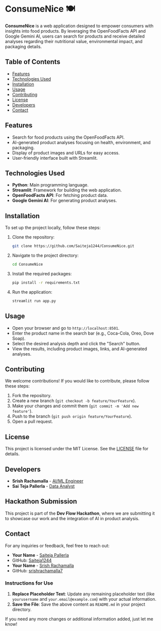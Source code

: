 
# ConsumeNice 🍽️

**ConsumeNice** is a web application designed to empower consumers with insights into food products. By leveraging the OpenFoodFacts API and Google Gemini AI, users can search for products and receive detailed analyses regarding their nutritional value, environmental impact, and packaging details.

## Table of Contents
- [Features](#features)
- [Technologies Used](#technologies-used)
- [Installation](#installation)
- [Usage](#usage)
- [Contributing](#contributing)
- [License](#license)
- [Developers](#developers)
- [Contact](#contact)

## Features
- Search for food products using the OpenFoodFacts API.
- AI-generated product analyses focusing on health, environment, and packaging.
- Display of product images and URLs for easy access.
- User-friendly interface built with Streamlit.

## Technologies Used
- **Python**: Main programming language.
- **Streamlit**: Framework for building the web application.
- **OpenFoodFacts API**: For fetching product data.
- **Google Gemini AI**: For generating product analyses.

## Installation

To set up the project locally, follow these steps:

1. Clone the repository:
   ```bash
   git clone https://github.com/Saiteja1244/ConsumeNice.git
   ```
   
2. Navigate to the project directory:
   ```bash
   cd ConsumeNice
   ```

3. Install the required packages:
   ```bash
   pip install -r requirements.txt
   ```

4. Run the application:
   ```bash
   streamlit run app.py
   ```

## Usage
- Open your browser and go to `http://localhost:8501`.
- Enter the product name in the search bar (e.g., Coca-Cola, Oreo, Dove Soap).
- Select the desired analysis depth and click the "Search" button.
- View the results, including product images, links, and AI-generated analyses.

## Contributing
We welcome contributions! If you would like to contribute, please follow these steps:
1. Fork the repository.
2. Create a new branch (`git checkout -b feature/YourFeature`).
3. Make your changes and commit them (`git commit -m 'Add new feature'`).
4. Push to the branch (`git push origin feature/YourFeature`).
5. Open a pull request.

## License 
This project is licensed under the MIT License. See the [LICENSE](LICENSE) file for details.

## Developers
- **Srish Rachamalla** - [AI/ML Engineer](https://www.linkedin.com/in/srishrachamalla/)
- **Sai Teja Pallerla** - [Data Analyst](https://www.linkedin.com/in/saiteja-pallerla-668734225/)

## Hackathon Submission
This project is part of the **Dev Flow Hackathon**, where we are submitting it to showcase our work and the integration of AI in product analysis.

## Contact
For any inquiries or feedback, feel free to reach out:
- **Your Name** - [Saiteja Pallerla](mailto:saitejapallerla14@gmail.com)
- GitHub: [Saiteja1244](https://github.com/yourusername)
- **Your Name** - [Srish Rachamalla](mailto:srishrachamalla2002@gmail.com)
- GitHub: [srishrachamalla7](https://github.com/yourusername)



### Instructions for Use
1. **Replace Placeholder Text**: Update any remaining placeholder text (like `yourusername` and `your.email@example.com`) with your actual information.
2. **Save the File**: Save the above content as `README.md` in your project directory.

If you need any more changes or additional information added, just let me know!
